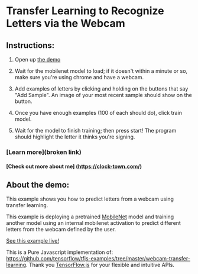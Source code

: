 # Transfer Learning to Recognize Letters via the Webcam
## Instructions:

1. Open up [the demo](https://johnhmejia.github.io/lettertranslate/)

2. Wait for the mobilenet model to load; if it doesn't within a minute or so, make sure you're using chrome and have a webcam.

3. Add examples of letters by clicking and holding on the buttons that say "Add Sample". An image of your most recent sample should show on the button.

4. Once you have enough examples (100 of each should do), click train model.

5. Wait for the model to finish training; then press start! The program should highlight the letter it thinks you're signing.

### [Learn more](broken link)

#### [Check out more about me] (https://clock-town.com/)
## About the demo:

This example shows you how to predict letters from a webcam using transfer learning.

This example is deploying a pretrained [MobileNet](https://github.com/tensorflow/tfjs-examples/tree/master/mobilenet) model and training another model using an internal mobilenet activation to predict different letters from the webcam defined by the user.

[See this example live!](https://clock-town.com/fingerspelling/)

This is a Pure Javascript implementation of: https://github.com/tensorflow/tfjs-examples/tree/master/webcam-transfer-learning.
Thank you [TensorFlow.js](https://js.tensorflow.org) for your flexible and intuitive APIs.






